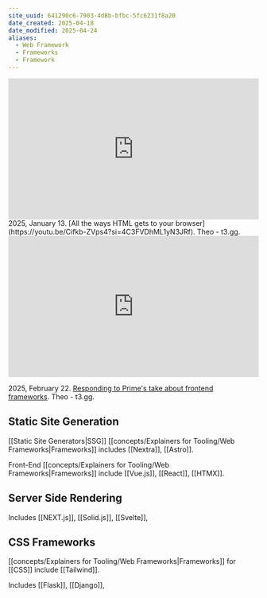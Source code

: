 ```yaml
---
site_uuid: 641290c6-7903-4d8b-bfbc-5fc6231f8a20
date_created: 2025-04-18
date_modified: 2025-04-24
aliases:
  - Web Framework
  - Frameworks
  - Framework
---
```


<iframe style="aspect-ratio:16/9;width:100%;height:auto" src="https://www.youtube.com/embed/Cifkb-ZVps4?si=4C3FVDhML1yN3JRf" title="YouTube video player" frameborder="0" allow="accelerometer; autoplay; clipboard-write; encrypted-media; gyroscope; picture-in-picture; web-share" referrerpolicy="strict-origin-when-cross-origin" allowfullscreen></iframe>
2025, January 13. [All the ways HTML gets to your browser](https://youtu.be/Cifkb-ZVps4?si=4C3FVDhML1yN3JRf). Theo - t3․gg.

<iframe style="aspect-ratio:16/9;width:100%;height:auto" src="https://www.youtube.com/embed/U8L_KOQmDj4?si=6HEylURemt5-36LJ" title="YouTube video player" frameborder="0" allow="accelerometer; autoplay; clipboard-write; encrypted-media; gyroscope; picture-in-picture; web-share" referrerpolicy="strict-origin-when-cross-origin" allowfullscreen></iframe>

2025, February 22. [Responding to Prime's take about frontend frameworks](https://youtu.be/U8L_KOQmDj4?si=6HEylURemt5-36LJ). Theo - t3․gg.
## Static Site Generation

[[Static Site Generators|SSG]] [[concepts/Explainers for Tooling/Web Frameworks|Frameworks]] includes [[Nextra]], [[Astro]].


Front-End [[concepts/Explainers for Tooling/Web Frameworks|Frameworks]] include [[Vue.js]], [[React]], [[HTMX]].

## Server Side Rendering

Includes [[NEXT.js]], [[Solid.js]], [[Svelte]], 



## CSS Frameworks

[[concepts/Explainers for Tooling/Web Frameworks|Frameworks]] for [[CSS]] include [[Tailwind]]. 

Includes [[Flask]], [[Django]], 
